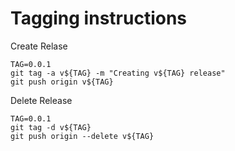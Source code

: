 # Tagging instructions

Create Relase
```
TAG=0.0.1
git tag -a v${TAG} -m "Creating v${TAG} release"
git push origin v${TAG}
```

Delete Release
```
TAG=0.0.1
git tag -d v${TAG}
git push origin --delete v${TAG}
```
